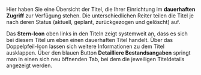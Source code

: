 Hier haben Sie eine Übersicht der Titel, die Ihrer Einrichtung im **dauerhaften Zugriff** zur Verfügung stehen. 
Die unterschiedlichen Reiter teilen die Titel je nach deren Status (aktuell, geplant, zurückgezogen und gelöscht) auf.

Das **Stern-Icon** oben links in den Titeln zeigt systemweit an, dass es sich bei diesem Titel um eben einen dauerhaften Titel handelt.
Über das Doppelpfeil-Icon lassen sich weitere Informationen zu dem Titel ausklappen. 
Über den blauen Button **Detailliere Bestandsangaben** springt man in einen sich neu öffnenden Tab, bei dem die jeweiligen Titeldetails angezeigt werden.
